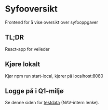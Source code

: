 # Syfooversikt
Frontend for å vise oversikt over syfooppgaver

## TL;DR
React-app for veileder 

## Kjøre lokalt
Kjør npm run start-local, kjører på localhost:8080

## Logge på i Q1-miljø
Se denne siden for [testdata](https://confluence.adeo.no/pages/viewpage.action?pageId=228580060) (NAV-intern lenke).
